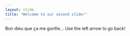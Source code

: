 ```yaml
---
layout: slide
title: "Welcome to our second slide!"
---
```

Bon dieu que ça me gonfle...
Use the left arrow to go back!
